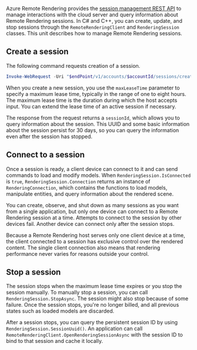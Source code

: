 Azure Remote Rendering provides the [session management REST API](/azure/remote-rendering/how-tos/session-rest-api?azure-portal=true) to manage interactions with the cloud server and query information about Remote Rendering sessions. In C# and C++, you can create, update, and stop sessions through the `RemoteRenderingClient` and `RenderingSession` classes. This unit describes how to manage Remote Rendering sessions.

## Create a session

The following command requests creation of a session.

```powershell
Invoke-WebRequest -Uri "$endPoint/v1/accounts/$accountId/sessions/create" -Method Post -ContentType "application/json" -Body "{ 'maxLeaseTime': '4:0:0', 'models': [], 'size': 'standard' }" -Headers @{ Authorization = "Bearer $token" }
```
When you create a new session, you use the `maxLeaseTime` parameter to specify a maximum lease time, typically in the range of one to eight hours. The maximum lease time is the duration during which the host accepts input. You can extend the lease time of an active session if necessary.

The response from the request returns a `sessionId`, which allows you to query information about the session. This UUID and some basic information about the session persist for 30 days, so you can query the information even after the session has stopped.

## Connect to a session

Once a session is ready, a client device can connect to it and can send commands to load and modify models. When `RenderingSession.IsConnected` is `true`, `RenderingSession.Connection` returns an instance of `RenderingConnection`, which contains the functions to load models, manipulate entities, and query information about the rendered scene.

You can create, observe, and shut down as many sessions as you want from a single application, but only one device can connect to a Remote Rendering session at a time. Attempts to connect to the session by other devices fail. Another device can connect only after the session stops.

Because a Remote Rendering host serves only one client device at a time, the client connected to a session has exclusive control over the rendered content. The single client connection also means that rendering performance never varies for reasons outside your control.

## Stop a session

The session stops when the maximum lease time expires or you stop the session manually. To manually stop a session, you can call `RenderingSession.StopAsync`. The session might also stop because of some failure. Once the session stops, you're no longer billed, and all previous states such as loaded models are discarded.

After a session stops, you can query the persistent session ID by using `RenderingSession.SessionUuid()`. An application can call `RemoteRenderingClient.OpenRenderingSessionAsync` with the session ID to bind to that session and cache it locally.

